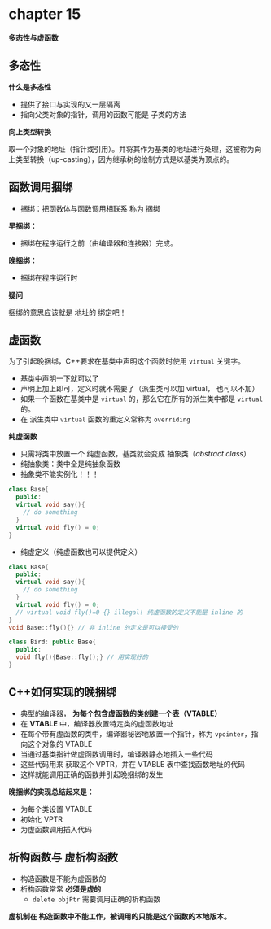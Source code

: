 # chapter 15

**多态性与虚函数**



## 多态性

**什么是多态性**

* 提供了接口与实现的又一层隔离
* 指向父类对象的指针，调用的函数可能是 子类的方法

**向上类型转换**

取一个对象的地址（指针或引用）。并将其作为基类的地址进行处理，这被称为向上类型转换（up-casting），因为继承树的绘制方式是以基类为顶点的。



## 函数调用捆绑

* 捆绑：把函数体与函数调用相联系 称为 捆绑

**早捆绑：**

* 捆绑在程序运行之前（由编译器和连接器）完成。

**晚捆绑：**

* 捆绑在程序运行时



**疑问**

捆绑的意思应该就是 地址的 绑定吧！



## 虚函数

为了引起晚捆绑，C++要求在基类中声明这个函数时使用 `virtual` 关键字。

* 基类中声明一下就可以了
* 声明上加上即可，定义时就不需要了（派生类可以加 virtual， 也可以不加）
* 如果一个函数在基类中是 `virtual` 的，那么它在所有的派生类中都是 `virtual` 的。
* 在 派生类中 `virtual` 函数的重定义常称为 `overriding`





**纯虚函数**

* 只需将类中放置一个 纯虚函数，基类就会变成 抽象类（*abstract class*）
* 纯抽象类：类中全是纯抽象函数
* 抽象类不能实例化！！！

```c++
class Base{
  public:
  virtual void say(){
    // do something
  }
  virtual void fly() = 0; 
}
```

* 纯虚定义（纯虚函数也可以提供定义）

```c++
class Base{
  public:
  virtual void say(){
    // do something
  }
  virtual void fly() = 0; 
  // virtual void fly()=0 {} illegal! 纯虚函数的定义不能是 inline 的
}
void Base::fly(){} // 非 inline 的定义是可以接受的

class Bird: public Base{
  public:
  void fly(){Base::fly();} // 用实现好的
}
```





## C++如何实现的晚捆绑

* 典型的编译器， **为每个包含虚函数的类创建一个表（VTABLE）**
* 在 **VTABLE** 中，编译器放置特定类的虚函数地址
* 在每个带有虚函数的类中，编译器秘密地放置一个指针，称为 `vpointer`，指向这个对象的 VTABLE
* 当通过基类指针做虚函数调用时，编译器静态地插入一些代码
* 这些代码用来 获取这个 VPTR，并在 VTABLE 表中查找函数地址的代码
* 这样就能调用正确的函数并引起晚捆绑的发生



**晚捆绑的实现总结起来是：**

* 为每个类设置 VTABLE
* 初始化 VPTR
* 为虚函数调用插入代码




## 析构函数与 虚析构函数

* 构造函数是不能为虚函数的
* 析构函数常常 **必须是虚的**
  * `delete objPtr` 需要调用正确的析构函数



**虚机制在 构造函数中不能工作，被调用的只能是这个函数的本地版本。**



